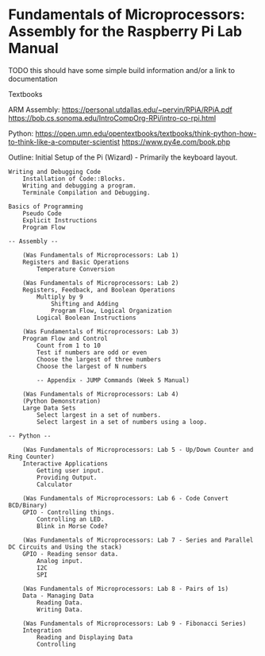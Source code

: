 # Fundamentals of Microprocessors: Assembly for the Raspberry Pi Lab Manual

TODO this should have some simple build information
and/or a link to documentation

Textbooks

ARM Assembly:
https://personal.utdallas.edu/~pervin/RPiA/RPiA.pdf
https://bob.cs.sonoma.edu/IntroCompOrg-RPi/intro-co-rpi.html

Python:
https://open.umn.edu/opentextbooks/textbooks/think-python-how-to-think-like-a-computer-scientist
https://www.py4e.com/book.php

Outline:
    Initial Setup of the Pi (Wizard) - Primarily the keyboard layout.
    
    Writing and Debugging Code
        Installation of Code::Blocks.
        Writing and debugging a program.
        Terminale Compilation and Debugging.

    Basics of Programming
        Pseudo Code
        Explicit Instructions
        Program Flow

    -- Assembly --
    
        (Was Fundamentals of Microprocessors: Lab 1)
        Registers and Basic Operations
            Temperature Conversion
        
        (Was Fundamentals of Microprocessors: Lab 2)
        Registers, Feedback, and Boolean Operations
            Multiply by 9
                Shifting and Adding
                Program Flow, Logical Organization
            Logical Boolean Instructions
        
        (Was Fundamentals of Microprocessors: Lab 3)
        Program Flow and Control
            Count from 1 to 10
            Test if numbers are odd or even
            Choose the largest of three numbers
            Choose the largest of N numbers

            -- Appendix - JUMP Commands (Week 5 Manual)
        
        (Was Fundamentals of Microprocessors: Lab 4)
        (Python Demonstration)
        Large Data Sets
            Select largest in a set of numbers.
            Select largest in a set of numbers using a loop.
        
    -- Python --

        (Was Fundamentals of Microprocessors: Lab 5 - Up/Down Counter and Ring Counter)
        Interactive Applications
            Getting user input.
            Providing Output.
            Calculator
        
        (Was Fundamentals of Microprocessors: Lab 6 - Code Convert BCD/Binary)
        GPIO - Controlling things.
            Controlling an LED.
            Blink in Morse Code?

        (Was Fundamentals of Microprocessors: Lab 7 - Series and Parallel DC Circuits and Using the stack)
        GPIO - Reading sensor data.
            Analog input.
            I2C
            SPI
        
        (Was Fundamentals of Microprocessors: Lab 8 - Pairs of 1s)
        Data - Managing Data
            Reading Data.
            Writing Data.
        
        (Was Fundamentals of Microprocessors: Lab 9 - Fibonacci Series)
        Integration
            Reading and Displaying Data
            Controlling


